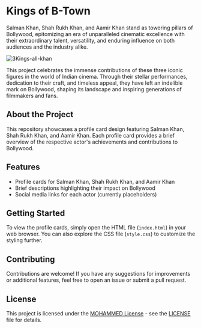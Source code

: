# Kings of B-Town

Salman Khan, Shah Rukh Khan, and Aamir Khan stand as towering pillars of Bollywood, epitomizing an era of unparalleled cinematic excellence with their extraordinary talent, versatility, and enduring influence on both audiences and the industry alike.

![3Kings-all-khan](https://github.com/tech-moh-logy/Kings-of-B-Town/assets/132733865/16a842dc-31aa-40cd-b1ac-b244e3b58321)

This project celebrates the immense contributions of these three iconic figures in the world of Indian cinema. Through their stellar performances, dedication to their craft, and timeless appeal, they have left an indelible mark on Bollywood, shaping its landscape and inspiring generations of filmmakers and fans.

## About the Project

This repository showcases a profile card design featuring Salman Khan, Shah Rukh Khan, and Aamir Khan. Each profile card provides a brief overview of the respective actor's achievements and contributions to Bollywood.

## Features

- Profile cards for Salman Khan, Shah Rukh Khan, and Aamir Khan
- Brief descriptions highlighting their impact on Bollywood
- Social media links for each actor (currently placeholders)

## Getting Started

To view the profile cards, simply open the HTML file (`index.html`) in your web browser. You can also explore the CSS file (`style.css`) to customize the styling further.

## Contributing

Contributions are welcome! If you have any suggestions for improvements or additional features, feel free to open an issue or submit a pull request.

## License

This project is licensed under the [MOHAMMED License](https://github.com/tech-moh-logy/MOHAMMED-License/blob/main/README.md) - see the [LICENSE](https://github.com/tech-moh-logy/MOHAMMED-License/blob/main/LICENSE) file for details.

